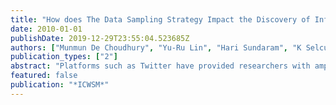 ```yaml
---
title: "How does The Data Sampling Strategy Impact the Discovery of Information Diffusion in Social Media?"
date: 2010-01-01
publishDate: 2019-12-29T23:55:04.523685Z
authors: ["Munmun De Choudhury", "Yu-Ru Lin", "Hari Sundaram", "K Selcuk Candan", "Lexing Xie", "Aisling Kelliher", " others"]
publication_types: ["2"]
abstract: "Platforms such as Twitter have provided researchers with ample opportunities to analytically study social phenomena. There are however, significant computational challenges due to the enormous rate of production of new information: researchers are therefore, often forced to analyze a judiciously selected “sample” of the data. Like other social media phenomena, information diffusion is a social process–it is affected by user context, and topic, in addition to the graph topology. This paper studies the impact of different attribute and topology based sampling strategies on the discovery of an important social media phenomena–information diffusion. We examine several widely-adopted sampling methods that select nodes based on attribute (random, location, and activity) and topology (forest fire) as well as study the impact of attribute based seed selection on topology based sampling. Then we develop a series of metrics for evaluating the quality of the sample, based on user activity (e.g. volume, number of seeds), topological (e.g. reach, spread) and temporal characteristics (e.g. rate). We additionally correlate the diffusion volume metric with two external variables–search and news trends. Our experiments reveal that for small sample sizes (30%), a sample that incorporates both topology and user context (e.g. location, activity) can improve on naive methods by a significant margin of ~15-20%."
featured: false
publication: "*ICWSM*"
---
```


